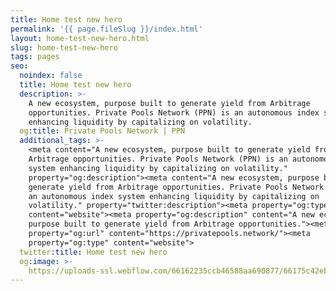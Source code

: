 ```yaml
---
title: Home test new hero
permalink: '{{ page.fileSlug }}/index.html'
layout: home-test-new-hero.html
slug: home-test-new-hero
tags: pages
seo:
  noindex: false
  title: Home test new hero
  description: >-
    A new ecosystem, purpose built to generate yield from Arbitrage
    opportunities. Private Pools Network (PPN) is an autonomous index system
    enhancing liquidity by capitalizing on volatility.
  og:title: Private Pools Network | PPN
  additional_tags: >-
    <meta content="A new ecosystem, purpose built to generate yield from
    Arbitrage opportunities. Private Pools Network (PPN) is an autonomous index
    system enhancing liquidity by capitalizing on volatility."
    property="og:description"><meta content="A new ecosystem, purpose built to
    generate yield from Arbitrage opportunities. Private Pools Network (PPN) is
    an autonomous index system enhancing liquidity by capitalizing on
    volatility." property="twitter:description"><meta property="og:type"
    content="website"><meta property="og:description" content="A new ecosystem,
    purpose built to generate yield from Arbitrage opportunities."><meta
    property="og:url" content="https://privatepools.network/"><meta
    property="og:type" content="website">
  twitter:title: Home test new hero
  og:image: >-
    https://uploads-ssl.webflow.com/66162235ccb46588aa690877/66175c42ebc0ce580e5b9283_opengraph.jpg
---
```



